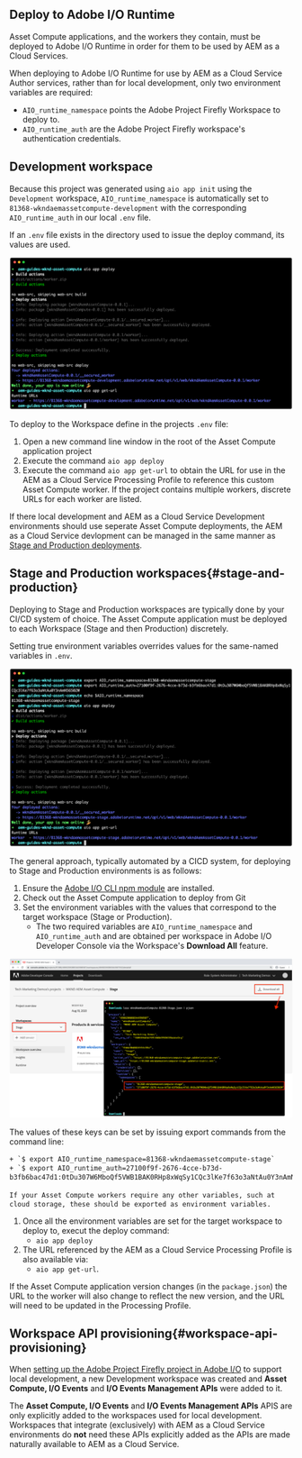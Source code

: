 ## Deploy to Adobe I/O Runtime

Asset Compute applications, and the workers they contain, must be deployed to Adobe I/O Runtime in order for them to be used by AEM as a Cloud Services. 

When deploying to Adobe I/O Runtime for use by AEM as a Cloud Service Author services, rather than for local development, only two environment variables are required:

+ `AIO_runtime_namespace` points the Adobe Project Firefly Workspace to deploy to.
+ `AIO_runtime_auth` are the Adobe Project Firefly workspace's authentication credentials.

## Development workspace

Because this project was generated using `aio app init` using the `Development` workspace, `AIO_runtime_namespace` is automatically set to `81368-wkndaemassetcompute-development` with the corresponding `AIO_runtime_auth` in our local `.env` file. 

If an `.env` file exists in the directory used to issue the deploy command, its values are used.

![aio app deploy using .env variables](./assets/runtime/development__aio.png)

To deploy to the Workspace define in the projects `.env` file:

1. Open a new command line window in the root of the Asset Compute application project
1. Execute the command `aio app deploy`
1. Execute the command `aio app get-url` to obtain the URL for use in the AEM as a Cloud Service Processing Profile to reference this custom Asset Compute worker. If the project contains multiple workers, discrete URLs for each worker are listed.

If there local development and AEM as a Cloud Service Development environments should use seperate Asset Compute deployments, the AEM as a Cloud Service devlopment can be managed in the same manner as [Stage and Production deployments](#stage-and-production).

## Stage and Production workspaces{#stage-and-production}

Deploying to Stage and Production workspaces are typically done by your CI/CD system of choice. The Asset Compute application must be deployed to each Workspace (Stage and then Production) discretely.

Setting true environment variables overrides values for the same-named variables in `.env`.

![aio app deploy using export variables](./assets/runtime/stage__export-and-aio.png)

The general approach, typically automated by a CICD system, for deploying to Stage and Production environments is as follows:

1. Ensure the [Adobe I/O CLI npm module](../set-up/development-environment.md#aio) are installed.
1. Check out the Asset Compute application to deploy from Git
1. Set the environment variables with the values that correspond to the target workspace (Stage or Production). 
    + The two required variables are `AIO_runtime_namespace` and `AIO_runtime_auth` and are obtained per workspace in Adobe I/O Developer Console via the Workspace's __Download All__ feature.

![Adobe Developer Console - AIO Runtime Namespace and Auth](./assets/runtime/stage-auth-namespace.png)

The values of these keys can be set by issuing export commands from the command line:

    + `$ export AIO_runtime_namespace=81368-wkndaemassetcompute-stage`
    + `$ export AIO_runtime_auth=27100f9f-2676-4cce-b73d-b3fb6bac47d1:0tDu307W6MboQf5VWB1BAK0RHp8xWqSy1CQc3lKe7f63o3aNtAu0Y3nAmN56502W`
   
    If your Asset Compute workers require any other variables, such at cloud storage, these should be exported as environment variables.

1. Once all the environment variables are set for the target workspace to deploy to, execut the deploy command:
    + `aio app deploy`
1. The URL referenced by the AEM as a Cloud Service Processing Profile is also available via:
    + `aio app get-url`.

If the Asset Compute application version changes (in the `package.json`) the URL to the worker will also change to reflect the new version, and the URL will need to be updated in the Processing Profile.


## Workspace API provisioning{#workspace-api-provisioning}

When [setting up the Adobe Project Firefly project in Adobe I/O](../set-up/firefly.md) to support local development, a new Development workspace was created and __Asset Compute, I/O Events__ and __I/O Events Management APIs__ were added to it.

The __Asset Compute, I/O Events__ and __I/O Events Management APIs__ APIS are only explicitly added to the workspaces used for local development. Workspaces that integrate (exclusively) with AEM as a Cloud Service environments do __not__ need these APIs explicitly added as the APIs are made naturally available to AEM as a Cloud Service.
